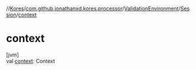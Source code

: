 //[Kores](../../../../index.md)/[com.github.jonathanxd.kores.processor](../../index.md)/[ValidationEnvironment](../index.md)/[Session](index.md)/[context](context.md)

# context

[jvm]\
val [context](context.md): Context
